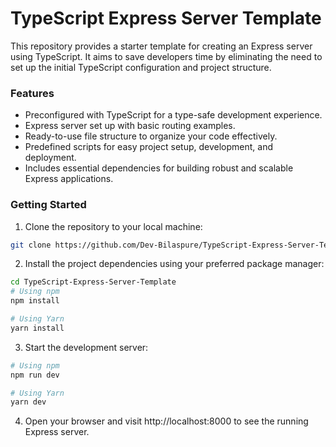 # TypeScript Express Server Template

This repository provides a starter template for creating an Express server using TypeScript. It aims to save developers time by eliminating the need to set up the initial TypeScript configuration and project structure.

### Features

- Preconfigured with TypeScript for a type-safe development experience.
- Express server set up with basic routing examples.
- Ready-to-use file structure to organize your code effectively.
- Predefined scripts for easy project setup, development, and deployment.
- Includes essential dependencies for building robust and scalable Express applications.


### Getting Started

1. Clone the repository to your local machine:

```bash
git clone https://github.com/Dev-Bilaspure/TypeScript-Express-Server-Template.git
```

2. Install the project dependencies using your preferred package manager:

```bash
cd TypeScript-Express-Server-Template
# Using npm
npm install

# Using Yarn
yarn install
```

3. Start the development server:

```bash
# Using npm
npm run dev

# Using Yarn
yarn dev
```

4. Open your browser and visit http://localhost:8000 to see the running Express server.
